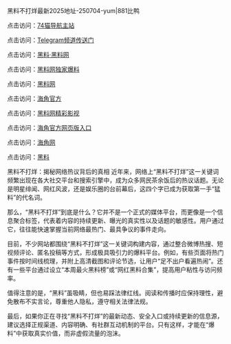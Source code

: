 黑料不打烊最新2025地址-250704-yum|881比鸭

点击访问：<a href="https://74mao.com/">74猫导航主站</a>

点击访问：<a href="https://74mao.com/">Telegram频道传送门</a>

点击访问：<a href="https://heiliaolvzlu3.pages.dev">黑料·黑料网</a>

点击访问：<a href="https://heiliaoyvnrda.pages.dev">黑料网独家爆料</a>

点击访问：<a href="https://haef.pages.dev/">黑料网</a>

点击访问：<a href="https://gdas.pages.dev/">海角官方</a>

点击访问：<a href="https://sdfsh.pages.dev/">黑料网精彩影视</a>

点击访问：<a href="https://sdbsd.pages.dev/">海角官方网页版入口</a>

点击访问：<a href="https://ert-6he.pages.dev/">海角网</a>

点击访问：<a href="https://gbs-3wd.pages.dev/">黑料</a>

黑料不打烊：揭秘网络热议背后的真相
近年来，网络上“黑料不打烊”这一关键词频繁出现在各大社交平台和搜索引擎中，成为众多网民茶余饭后的热议话题。无论是明星绯闻、网红风波，还是娱乐圈的台前幕后，这四个字已成为获取第一手“猛料”的代名词。

那么，“黑料不打烊”到底是什么？它并不是一个正式的媒体平台，而更像是一个信息聚合标签，代表着内容的持续更新、曝光的真实性以及话题的敏感性。用户通过它，往往能快速掌握当前网络最热门、最具争议的事件走向。

目前，不少网站都围绕“黑料不打烊”这一关键词构建内容，通过整合微博热搜、短视频评论、匿名投稿等方式，形成极具吸引力的爆料平台。例如，有些页面将热门事件按时间线梳理，并附上高清截图和评论节选，让用户“足不出户看遍热闹”。还有一些平台通过设立“本周最火黑料榜”或“网红黑料合集”，提高用户粘性与访问频率。

值得注意的是，“黑料”虽吸睛，但也易踩法律红线。阅读和传播时应保持理性，避免散布不实言论，尊重他人隐私，遵守相关法律法规。

最后，如果你正在寻找“黑料不打烊”的最新动态、安全入口或持续更新的信息源，建议选择正规渠道、内容明确、有社群互动机制的平台。只有这样，才能在“爆料”中获取真实价值，而非虚假流量的泡沫。

